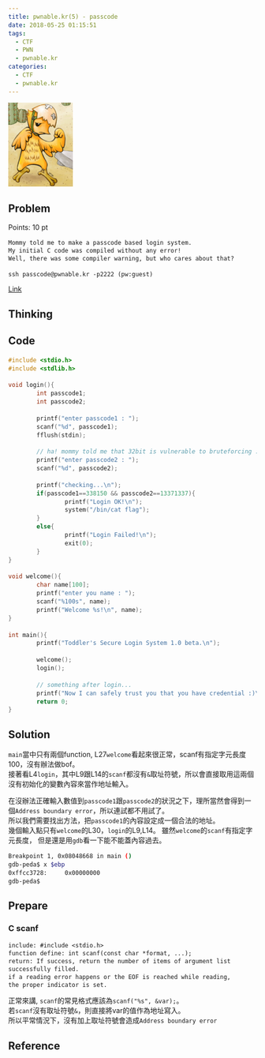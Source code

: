 ```yaml
---
title: pwnable.kr(5) - passcode
date: 2018-05-25 01:15:51
tags:
  - CTF
  - PWN
  - pwnable.kr
categories:
  - CTF
  - pwnable.kr
---
```

![](/images/pwnable-kr/passcode.png)
## Problem  
Points: 10 pt  
```
Mommy told me to make a passcode based login system.
My initial C code was compiled without any error!
Well, there was some compiler warning, but who cares about that?

ssh passcode@pwnable.kr -p2222 (pw:guest)
```
[Link](http://pwnable.kr/play.php)
<!-- More -->

## Thinking  

## Code
```c
#include <stdio.h>
#include <stdlib.h>

void login(){
        int passcode1;
        int passcode2;

        printf("enter passcode1 : ");
        scanf("%d", passcode1);
        fflush(stdin);

        // ha! mommy told me that 32bit is vulnerable to bruteforcing :)
        printf("enter passcode2 : ");
        scanf("%d", passcode2);

        printf("checking...\n");
        if(passcode1==338150 && passcode2==13371337){
                printf("Login OK!\n");
                system("/bin/cat flag");
        }
        else{
                printf("Login Failed!\n");
                exit(0);
        }
}

void welcome(){
        char name[100];
        printf("enter you name : ");
        scanf("%100s", name);
        printf("Welcome %s!\n", name);
}

int main(){
        printf("Toddler's Secure Login System 1.0 beta.\n");

        welcome();
        login();

        // something after login...
        printf("Now I can safely trust you that you have credential :)\n");
        return 0;
}

```

## Solution  
`main`當中只有兩個function, L27`welcome`看起來很正常，scanf有指定字元長度100，沒有辦法做bof。  
接著看L4`login`，其中L9跟L14的`scanf`都沒有`&`取址符號，所以會直接取用這兩個沒有初始化的變數內容來當作地址輸入。  

在沒辦法正確輸入數值到`passcode1`跟`passcode2`的狀況之下，理所當然會得到一個`Address boundary error`，所以連試都不用試了。  
所以我們需要找出方法，把`passcode1`的內容設定成一個合法的地址。  
幾個輸入點只有`welcome`的L30，`login`的L9,L14。
雖然`welcome`的`scanf`有指定字元長度， 但是還是用`gdb`看一下能不能蓋內容過去。

```sh
Breakpoint 1, 0x08048668 in main ()
gdb-peda$ x $ebp
0xffcc3728:     0x00000000
gdb-peda$ 
```

## Prepare  
### C scanf  
```
include: #include <stdio.h>
function define: int scanf(const char *format, ...);
return: If success, return the number of items of argument list successfully filled.
if a reading error happens or the EOF is reached while reading, 
the proper indicator is set. 
```
正常來講, `scanf`的常見格式應該為`scanf("%s", &var);`。  
若`scanf`沒有取址符號`&`，則直接將var的值作為地址寫入。  
所以平常情況下，沒有加上取址符號會造成`Address boundary error`

## Reference  

